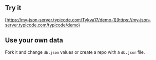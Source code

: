 ## Try it

[https://my-json-server.typicode.com/Tykva17/demo-1](https://my-json-server.typicode.com/typicode/demo)

## Use your own data

Fork it and change `db.json` values or create a repo with a `db.json` file.
